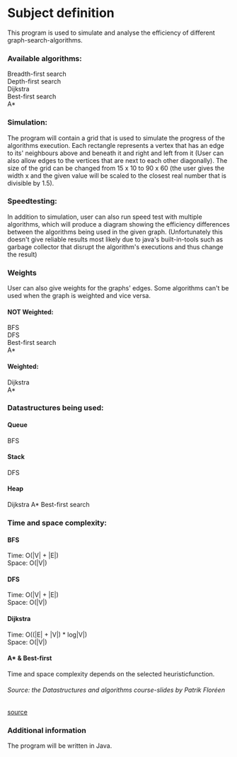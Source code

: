 # Subject definition
This program is used to simulate and analyse the efficiency of different graph-search-algorithms.
### Available algorithms:
Breadth-first search  
Depth-first search  
Dijkstra  
Best-first search  
A*
### Simulation:
The program will contain a grid that is used to simulate the progress of the algorithms execution. Each rectangle represents a vertex that has an edge to its' neighbours above and beneath it and right and left from it (User can also allow edges to the vertices that are next to each other diagonally). The size of the grid can be changed from 15 x 10 to 90 x 60 (the user gives the width x and the given value will be scaled to the closest real number that is divisible by 1.5).
### Speedtesting:
In addition to simulation, user can also run speed test with multiple algorithms, which will produce a diagram showing the efficiency differences between the algorithms being used in the given graph. (Unfortunately this doesn't give reliable results most likely due to java's built-in-tools such as garbage collector that disrupt the algorithm's executions and thus change the result)
### Weights
User can also give weights for the graphs' edges. Some algorithms can't be used when the graph is weighted and vice versa.
#### NOT Weighted:
BFS  
DFS  
Best-first search  
A*
#### Weighted:
Dijkstra  
A*
### Datastructures being used:
#### Queue
BFS
#### Stack
DFS
#### Heap
Dijkstra
A*
Best-first search
### Time and space complexity:
#### BFS
Time: O(|V| + |E|)  
Space: O(|V|)
#### DFS
Time: O(|V| + |E|)  
Space: O(|V|)
#### Dijkstra
Time: O((|E| + |V|) * log|V|)  
Space: O(|V|)
#### A* & Best-first
Time and space complexity depends on the selected heuristicfunction.
###### Source: the Datastructures and algorithms course-slides by Patrik Floréen
[source](http://www.cs.helsinki.fi/u/floreen/tira2012/tira.pdf)
### Additional information
The program will be written in Java.
